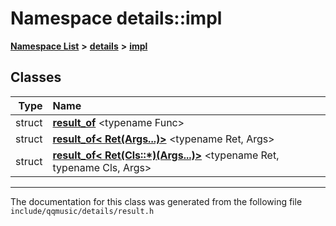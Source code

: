 

# Namespace details::impl



[**Namespace List**](namespaces.md) **>** [**details**](namespacedetails.md) **>** [**impl**](namespacedetails_1_1impl.md)




















## Classes

| Type | Name |
| ---: | :--- |
| struct | [**result\_of**](structdetails_1_1impl_1_1result__of.md) &lt;typename Func&gt;<br> |
| struct | [**result\_of&lt; Ret(Args...)&gt;**](structdetails_1_1impl_1_1result__of_3_01Ret_07Args_8_8_8_08_4.md) &lt;typename Ret, Args&gt;<br> |
| struct | [**result\_of&lt; Ret(Cls::\*)(Args...)&gt;**](structdetails_1_1impl_1_1result__of_3_01Ret_07Cls_1_1_5_08_07Args_8_8_8_08_4.md) &lt;typename Ret, typename Cls, Args&gt;<br> |



















































------------------------------
The documentation for this class was generated from the following file `include/qqmusic/details/result.h`

